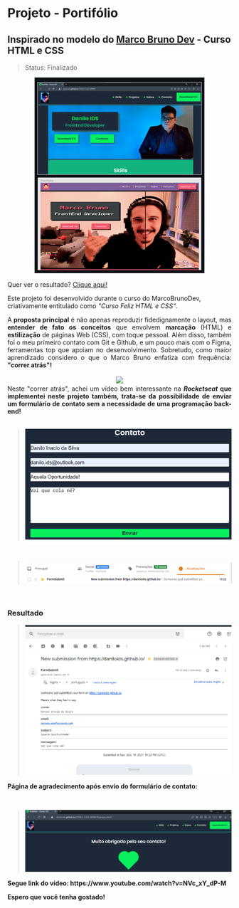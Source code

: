 <h1>Projeto - Portifólio</h1>
<h2>Inspirado no modelo do <a href="https://www.firedlabs.com">Marco Bruno Dev</a> - Curso HTML e CSS</h2>

> Status: Finalizado

<div align="center"><img src="https://github.com/DaniloIDS/HTML5-CSS3-MNM/blob/main/assets/readme/APRESENTAÇÃO%20-%20PROJETO.png"></div>

<p> Quer ver o resultado? <a href="https://daniloids.github.io/HTML5-CSS3-MNM/" target="_next">Clique aqui! </a>  </p>

<p> Este projeto foi desenvolvido durante o curso do MarcoBrunoDev, criativamente entitulado como <em>"Curso Feliz HTML e CSS"</em>.</p>

<div align="justify"> A <strong>proposta principal</strong> é não apenas reproduzir fidedignamente o layout, mas <strong>entender de fato os conceitos</strong> que envolvem <strong>marcação</strong> (HTML) e <strong>estilização</strong> de páginas Web (CSS), com toque pessoal. Além disso, também foi o meu primeiro contato com Git e Github, e um pouco mais com o Figma, ferramentas top que apoiam no desenvolvimento. Sobretudo, como maior aprendizado considero o que o Marco Bruno enfatiza com frequência: <strong>"correr atrás"!</strong>
</div>

<br>

<div align="center"><img src="https://raw.githubusercontent.com/DaniloIDS/HTML5-CSS3-MNM/main/assets/readme/LAYOUT%20PORTIFÓLIO%20MACO%20BRUNO%20DEV.png"></div>

<div align="justify">Neste "correr atrás", achei um vídeo bem interessante na <strong><em>Rocketseat</em><strong> que implementei neste projeto também, trata-se da possibilidade de enviar um formulário de contato sem a necessidade de uma programação back-end! </div>

<br>
 
 > <div align="center"><img src="https://raw.githubusercontent.com/DaniloIDS/HTML5-CSS3-MNM/main/assets/readme/SECTION%20CONTATO%20PREENCHIDO.png"></div>
  
 <br>
 
 > <div align="center"><img src="https://github.com/DaniloIDS/HTML5-CSS3-MNM/blob/main/assets/readme/ENVIO%20DE%20CONTATO.png?raw=true"></div>
  
 <br>
 
 <h3> Resultado </h3>
 
 > <div align="center"><img src="https://github.com/DaniloIDS/HTML5-CSS3-MNM/blob/main/assets/readme/E-MAIL%20ENVIADO.png?raw=true"></div>

<p><strong>Página de agradecimento após envio do formulário de contato:</strong></p>

<br>

> <div align="center"><img src="https://github.com/DaniloIDS/HTML5-CSS3-MNM/blob/main/assets/readme/PAGINA%20DE%20AGRADECIMENTO.png?raw=true"></div>

  <p> Segue link do vídeo: https://www.youtube.com/watch?v=NVc_xY_dP-M </p>
  
  <p> Espero que você tenha gostado!</p>
